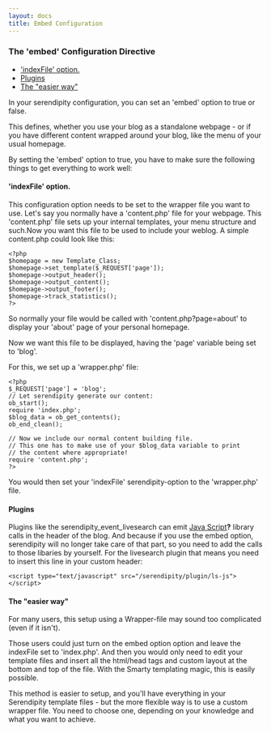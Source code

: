 ```yaml
---
layout: docs
title: Embed Configuration
---
```


### The 'embed' Configuration Directive

* ['indexFile' option.](#A2)
* [Plugins](#A3)
* [The "easier way"](#A4)

In your serendipity configuration, you can set an 'embed' option to true or false.

This defines, whether you use your blog as a standalone webpage - or if you have different content wrapped around your blog, like the menu of your usual homepage.

By setting the 'embed' option to true, you have to make sure the following things to get everything to work well:

#### <a name="A2"></a>'indexFile' option.

This configuration option needs to be set to the wrapper file you want to use. Let's say you normally have a 'content.php' file for your webpage. This 'content.php' file sets up your internal templates, your menu structure and such.Now you want this file to be used to include your weblog. A simple content.php could look like this:

    <?php
    $homepage = new Template_Class;
    $homepage->set_template($_REQUEST['page']);
    $homepage->output_header();
    $homepage->output_content();
    $homepage->output_footer();
    $homepage->track_statistics();
    ?>

So normally your file would be called with 'content.php?page=about' to display your 'about' page of your personal homepage.

Now we want this file to be displayed, having the 'page' variable being set to 'blog'.

For this, we set up a 'wrapper.php' file:

    <?php
    $_REQUEST['page'] = 'blog';
    // Let serendipity generate our content:
    ob_start();
    require 'index.php';
    $blog_data = ob_get_contents();
    ob_end_clean();

    // Now we include our normal content building file.
    // This one has to make use of your $blog_data variable to print
    // the content where appropriate!
    require 'content.php';
    ?>

You would then set your 'indexFile' serendipity-option to the 'wrapper.php' file.

#### <a name="A3"></a>Plugins

Plugins like the serendipity\_event\_livesearch can emit [Java Script](/index.php?cmd=newdoc&newdocname=Java+Script&node=35&refnode=55)**?** library calls in the header of the blog. And because if you use the embed option, serendipity will no longer take care of that part, so you need to add the calls to those libaries by yourself. For the livesearch plugin that means you need to insert this line in your custom header:

    <script type="text/javascript" src="/serendipity/plugin/ls-js"></script>

#### <a name="A4"></a>The "easier way"

For many users, this setup using a Wrapper-file may sound too complicated (even if it isn't).

Those users could just turn on the embed option option and leave the indexFile set to 'index.php'. And then you would only need to edit your template files and insert all the html/head tags and custom layout at the bottom and top of the file. With the Smarty templating magic, this is easily possible.

This method is easier to setup, and you'll have everything in your Serendipity template files - but the more flexible way is to use a custom wrapper file. You need to choose one, depending on your knowledge and what you want to achieve.
